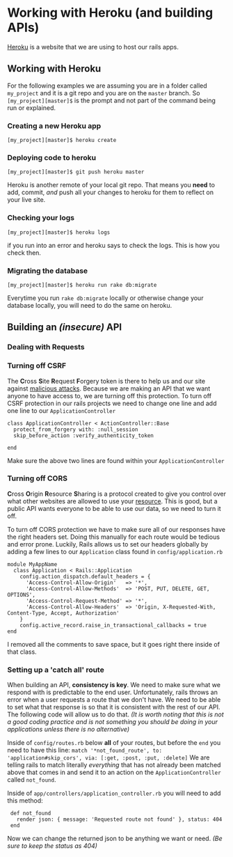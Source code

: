 # Working with Heroku (and building APIs)
[Heroku](https://heroku.com) is a website that we are using to host our rails apps.


## Working with Heroku
For the following examples we are assuming you are in a folder called `my_project` and it is a git repo and you are on the `master` branch. So `[my_project][master]$` is the prompt and not part of the command being run or explained.

### Creating a new Heroku app
	[my_project][master]$ heroku create

### Deploying code to heroku
	[my_project][master]$ git push heroku master
Heroku is another remote of your local git repo. That means you **need** to add, commit, *and* push all your changes to heroku for them to reflect on your live site.

### Checking your logs
	[my_project][master]$ heroku logs
if you run into an error and heroku says to check the logs. This is how you check then.
	
### Migrating the database
	[my_project][master]$ heroku run rake db:migrate
Everytime you run `rake db:migrate` locally or otherwise change your database locally, you will need to do the same on heroku.


## Building an _(insecure)_ API
### Dealing with Requests
### Turning off CSRF
The **C**ross **S**ite **R**equest **F**orgery token is there to help us and our site against [malicious attacks](https://www.owasp.org/index.php/Cross-Site_Request_Forgery_%28CSRF%29_Prevention_Cheat_Sheet). Because we are making an API that we want anyone to have access to, we are turning off this protection. 
To turn off CSRF protection in our rails projects we need to change one line and add one line to our `ApplicationController`

```
class ApplicationController < ActionController::Base
  protect_from_forgery with: :null_session
  skip_before_action :verify_authenticity_token
  
end
```
Make sure the above two lines are found within your `ApplicationController`

### Turning off CORS
**C**ross **O**rigin **R**esource **S**haring is a protocol created to give you control over what other websites are allowed to use your [resource](https://developer.mozilla.org/en-US/docs/Web/HTTP/Access_control_CORS). This is good, but a public API wants everyone to be able to use our data, so we need to turn it off.

To turn off CORS protection we have to make sure all of our responses have the right headers set. Doing this manually for each route would be tedious and error prone. Luckily, Rails allows us to set our headers globally by adding a few lines to our `Application` class found in `config/application.rb`

```
module MyAppName
  class Application < Rails::Application
    config.action_dispatch.default_headers = {
      'Access-Control-Allow-Origin'   => '*',
      'Access-Control-Allow-Methods'  => 'POST, PUT, DELETE, GET, OPTIONS',
      'Access-Control-Request-Method' => '*',
      'Access-Control-Allow-Headers'  => 'Origin, X-Requested-With, Content-Type, Accept, Authorization'
    }
    config.active_record.raise_in_transactional_callbacks = true
end
```
I removed all the comments to save space, but it goes right there inside of that class.

### Setting up a 'catch all' route
When building an API, **consistency is key**. We need to make sure what we respond with is predictable to the end user. Unfortunately, rails throws an error when a user requests a route that we don't have. We need to be able to set what that response is so that it is consistent with the rest of our API. The following code will allow us to do that. _(It is worth noting that this is not a good coding practice and is not something you should be doing in your applications unless there is no alternative)_

Inside of `config/routes.rb` below **all** of your routes, but before the `end` you need to have this line:
`match '*not_found_route', to: 'application#skip_cors', via: [:get, :post, :put, :delete]`
We are telling rails to match literally *everything* that has not already been matched above that comes in and send it to an action on the `ApplicationController` called `not_found`.

Inside of `app/controllers/application_controller.rb` you will need to add this method:

```
 def not_found
   render json: { message: 'Requested route not found' }, status: 404
 end
```
Now we can change the returned json to be anything we want or need. _(Be sure to keep the status as 404)_